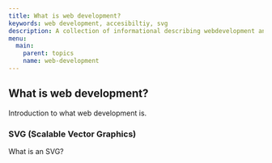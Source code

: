 ```yaml
---
title: What is web development?
keywords: web development, accesibiltiy, svg
description: A collection of informational describing webdevelopment and the processes involed in it.
menu:
  main:
    parent: topics
    name: web-development
---
```


## What is web development?

Introduction to what web development is.

### SVG (Scalable Vector Graphics)

What is an SVG?
